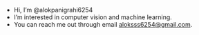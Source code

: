 - Hi, I’m @alokpanigrahi6254
- I’m interested in computer vision and machine learning.
- You can reach me out through email aloksss6254@gmail.com.
